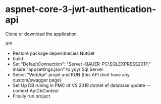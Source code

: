 # aspnet-core-3-jwt-authentication-api

Clone or download the application

API

- Restore package dependnecies NutGet
- build
- Set "DefaultConnection": "Server=BAUER-PC\SQLEXPRESS2017;" inside "appsettings.json" to yoyr Sql Server
- Select "WebApi" projet and RUN (this API dont have any custom/swagger page)
- Set Up DB runing in PMC of VS 2019 dotnet ef database update --context ApiDbContext
- Finally run project
